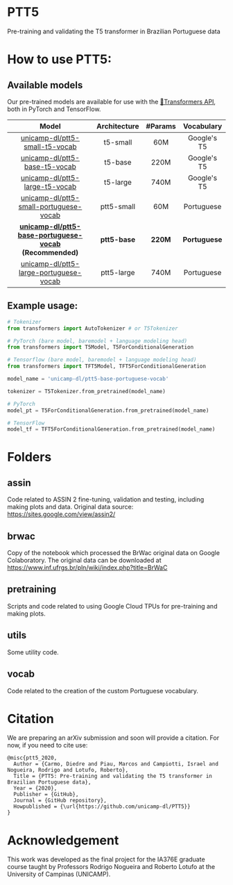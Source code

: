 # PTT5
Pre-training and validating the T5 transformer in Brazilian Portuguese data

# How to use PTT5:

## Available models
Our pre-trained models are available for use with the  [🤗Transformers API](https://github.com/huggingface/transformers), both in PyTorch and TensorFlow.

<!-- Com link -->
| Model                                    | Architecture                                                   | #Params  | Vocabulary         |
| :-:                                      | :-:                                                            | :-:      | :-:                |
| [unicamp-dl/ptt5-small-t5-vocab](https://huggingface.co/unicamp-dl/ptt5-small-t5-vocab)                   | t5-small | 60M  | Google's T5 |
| [unicamp-dl/ptt5-base-t5-vocab](https://huggingface.co/unicamp-dl/ptt5-base-t5-vocab)                     | t5-base  | 220M | Google's T5 |
| [unicamp-dl/ptt5-large-t5-vocab](https://huggingface.co/unicamp-dl/ptt5-large-t5-vocab)                   | t5-large | 740M | Google's T5 |
| [unicamp-dl/ptt5-small-portuguese-vocab](https://huggingface.co/unicamp-dl/ptt5-small-portuguese-vocab)   | ptt5-small | 60M  | Portuguese  |
| **[unicamp-dl/ptt5-base-portuguese-vocab](https://huggingface.co/unicamp-dl/ptt5-base-portuguese-vocab)** **(Recommended)**     | **ptt5-base**  | **220M** | **Portuguese**  |
| [unicamp-dl/ptt5-large-portuguese-vocab](https://huggingface.co/unicamp-dl/ptt5-large-portuguese-vocab)   | ptt5-large | 740M | Portuguese  |



## Example usage:
```python
# Tokenizer
from transformers import AutoTokenizer # or T5Tokenizer

# PyTorch (bare model, baremodel + language modeling head)
from transformers import T5Model, T5ForConditionalGeneration

# Tensorflow (bare model, baremodel + language modeling head)
from transformers import TFT5Model, TFT5ForConditionalGeneration

model_name = 'unicamp-dl/ptt5-base-portuguese-vocab'

tokenizer = T5Tokenizer.from_pretrained(model_name)

# PyTorch
model_pt = T5ForConditionalGeneration.from_pretrained(model_name)

# TensorFlow
model_tf = TFT5ForConditionalGeneration.from_pretrained(model_name)
```

# Folders

## assin
Code related to ASSIN 2 fine-tuning, validation and testing, including making plots and data.
Original data source: https://sites.google.com/view/assin2/

## brwac
Copy of the notebook which processed the BrWac original data on Google Colaboratory.
The original data can be downloaded at https://www.inf.ufrgs.br/pln/wiki/index.php?title=BrWaC

## pretraining
Scripts and code related to using Google Cloud TPUs for pre-training and making plots.

## utils
Some utility code.

## vocab
Code related to the creation of the custom Portuguese vocabulary.

# Citation
We are preparing an arXiv submission and soon will provide a citation. For now, if you need to cite use:

    @misc{ptt5_2020,
      Author = {Carmo, Diedre and Piau, Marcos and Campiotti, Israel and Nogueira, Rodrigo and Lotufo, Roberto},
      Title = {PTT5: Pre-training and validating the T5 transformer in Brazilian Portuguese data},
      Year = {2020},
      Publisher = {GitHub},
      Journal = {GitHub repository},
      Howpublished = {\url{https://github.com/unicamp-dl/PTT5}}
    }

# Acknowledgement

This work was developed as the final project for the IA376E graduate course taught by Professors Rodrigo Nogueira and Roberto Lotufo at the University of Campinas (UNICAMP).
